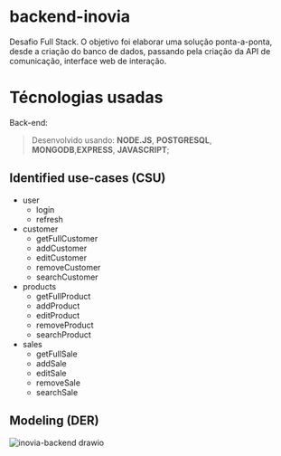 # backend-inovia

Desafio Full Stack. O objetivo foi elaborar uma solução ponta-a-ponta, desde a criação do banco de dados,
passando pela criação da API de comunicação, interface web de interação.

# **Técnologias usadas**

Back-end:
> Desenvolvido usando: **NODE.JS**, **POSTGRESQL**, **MONGODB**,**EXPRESS**, **JAVASCRIPT**;


## Identified use-cases (CSU)

- user
  - login
  - refresh
- customer
  - getFullCustomer
  - addCustomer
  - editCustomer
  - removeCustomer
  - searchCustomer
- products
  - getFullProduct
  - addProduct
  - editProduct
  - removeProduct
  - searchProduct
- sales
  - getFullSale
  - addSale
  - editSale
  - removeSale
  - searchSale

## Modeling (DER) 

![inovia-backend drawio](https://user-images.githubusercontent.com/94489726/210282622-1ee56331-0752-4a50-8528-1067e0d0f4a9.png)
